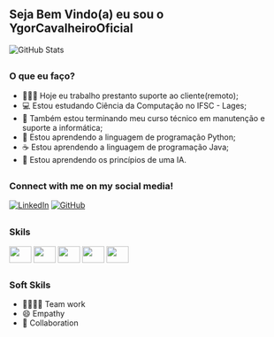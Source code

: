 ## Seja Bem Vindo(a) eu sou o YgorCavalheiroOficial

![GitHub Stats](https://github-readme-stats.vercel.app/api?username=YgorCavalheiroOficial&theme=tokionight&bg_color=000&border_color=30A3DC&show_icons=true&icon_color=#add8e6&title_color=E94D5F&text_color=FFF)

##

### O que eu faço?
- 🧑🏾‍💻 Hoje eu trabalho prestanto suporte ao cliente(remoto);
- 💻 Estou estudando Ciência da Computação no IFSC - Lages;
- 📖 Também estou terminando meu curso técnico em manutenção e suporte a informática;
- 🐍 Estou aprendendo a linguagem de programação Python;
- ☕ Estou aprendendo a linguagem de programação Java;
- 🤖 Estou aprendendo os princípios de uma IA.

##

### Connect with me on my social media!
[![LinkedIn](https://img.shields.io/badge/LinkedIn-0077B5?style=for-the-badge&logo=linkedin&logoColor=white)](https://www.linkedin.com/in/ygor-cavalheiro-4b5410241)
[![GitHub](https://img.shields.io/badge/GitHub-100000?style=for-the-badge&logo=github&logoColor=white)](https://github.com/YgorCavalheiroOficial)

##

### Skils
<div>
  <img align=center height="30" width="40" src="https://cdn.jsdelivr.net/gh/devicons/devicon@latest/icons/cplusplus/cplusplus-original.svg" />
  <img align=center height="30" width="40" src="https://cdn.jsdelivr.net/gh/devicons/devicon@latest/icons/python/python-original-wordmark.svg" />
  <img align=center height="30" width="40" src="https://cdn.jsdelivr.net/gh/devicons/devicon@latest/icons/html5/html5-original.svg" />
  <img align=center height="30" width="40" src="https://cdn.jsdelivr.net/gh/devicons/devicon@latest/icons/java/java-original-wordmark.svg" />
  <img align=center height="30" width="40" src="https://cdn.jsdelivr.net/gh/devicons/devicon@latest/icons/pfsense/pfsense-original.svg" />
</div>

##

### Soft Skils
- 🫱🏿‍🫲🏻 Team work
- 😄 Empathy 
- 🎯 Collaboration
